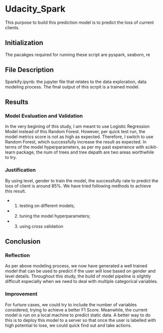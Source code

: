 # Udacity_Spark
This purpose to build this prediction model is to predict the loss of current clients.

## Initialization
The pacakges required for running these script are pyspark, seaborn, re


## File Description
Sparkify.ipynb: the jupyter file that relates to the data exploration, data modeling process. The final output of this scrpit is a trained model.

## Results
### Model Evaluation and Validation
In the very begining of this study, I am meant to use Logistic Regression Model instead of this Random Forest. However, per quick test run, the model metrics score is not as high as expected. Therefore, I switch to use Random Forest, which successfully increase the result as expected. In terms of the model hyperparameters, as per my past experience with scikit-learn package, the num of trees and tree depath are two areas worthwhile to try.

### Justification
By using level, gender to train the model, the successfully rate to predict the loss of client is around 85%. We have tried following methods to achieve this result.
- 1. testing on different models; 
- 2. tuning the model hyperparameters; 
- 3. using cross validation 


## Conclusion
### Reflection
As per above modeling process, we now have generated a well trained model that can be used to predict if the user will lose based on gender and level details. Throughout this study, the build of model pipeline is silghtly difficult especially when we need to deal with multiple categorical variables.

### Improvement
For furture cases, we could try to include the number of variables considered, trying to achieve a better F1 Score. Meanwhile, the current model is run on a local machine to predict static data. A better way to do this is to deploy this model to a server so that once the user is labelled with high potential to lose, we could quick find out and take actions.
